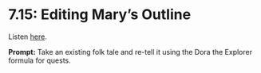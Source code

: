 # 7.15: Editing Mary’s Outline 

Listen [here](http://www.writingexcuses.com/2012/04/08/writing-excuses-7-15-editing-marys-outline/). 

**Prompt:** Take an existing folk tale and re-tell it using the Dora the Explorer formula for quests.
